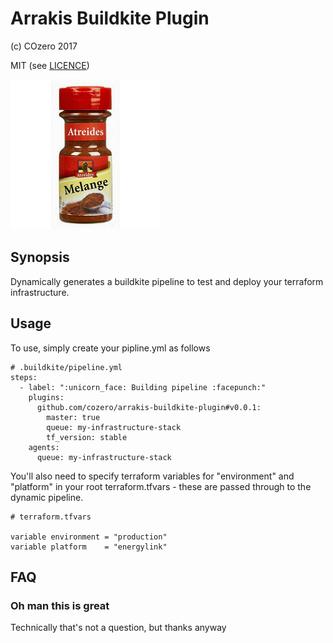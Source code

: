 # Arrakis Buildkite Plugin

(c) COzero 2017

MIT (see [LICENCE](LICENCE))

![Arrakis](arrakis.jpg)

## Synopsis

Dynamically generates a buildkite pipeline to test and deploy your terraform infrastructure.

## Usage

To use, simply create your pipline.yml as follows

```
# .buildkite/pipeline.yml
steps:
  - label: ":unicorn_face: Building pipeline :facepunch:"
    plugins:
      github.com/cozero/arrakis-buildkite-plugin#v0.0.1:
        master: true
        queue: my-infrastructure-stack
        tf_version: stable
    agents:
      queue: my-infrastructure-stack
```

You'll also need to specify terraform variables for "environment" and "platform" in your root terraform.tfvars - these are passed through to the dynamic pipeline.

```
# terraform.tfvars

variable environment = "production"
variable platform    = "energylink"
```

## FAQ

### Oh man this is great

Technically that's not a question, but thanks anyway
